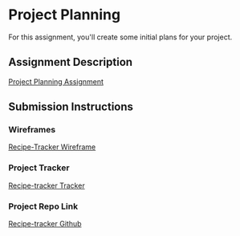 # Project Planning
For this assignment, you'll create some initial plans for your project.

## Assignment Description
[Project Planning Assignment](https://education.launchcode.org/liftoff/modules/assignments/project-planning)

## Submission Instructions

### Wireframes
[Recipe-Tracker Wireframe](img.png)


### Project Tracker

[Recipe-tracker Tracker](https://trello.com/b/KB48rn5U/liftoff-spring-2021)

### Project Repo Link

[Recipe-tracker Github](https://github.com/Liftoff-Spring-2021/liftoff-recipe-tracker)
